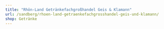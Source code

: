 ```yaml
---
title: "Rhön-Land Getränkefachgroßhandel Geis & Klamann"
url: /sandberg/rhoen-land-getraenkefachgrosshandel-geis-und-klamann/
shop: Getränke
---
```

